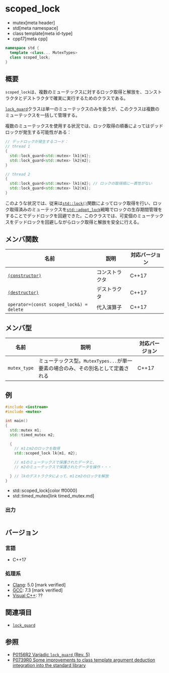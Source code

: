 # scoped_lock
* mutex[meta header]
* std[meta namespace]
* class template[meta id-type]
* cpp17[meta cpp]

```cpp
namespace std {
  template <class... MutexTypes>
  class scoped_lock;
}
```

## 概要
`scoped_lock`は、複数のミューテックスに対するロック取得と解放を、コンストラクタとデストラクタで確実に実行するためのクラスである。

[`lock_guard`](lock_guard.md)クラスは単一のミューテックスのみを扱うが、このクラスは複数のミューテックスを一括して管理する。

複数のミューテックスを使用する状況では、ロック取得の順番によってはデッドロックが発生する可能性がある：

```cpp
// デッドロックが発生するコード：
// thread 1
{
  std::lock_guard<std::mutex> lk1{m1};
  std::lock_guard<std::mutex> lk2{m2};
}

// thread 2
{
  std::lock_guard<std::mutex> lk1{m2}; // ロックの取得順に一貫性がない
  std::lock_guard<std::mutex> lk2{m1};
}
```

このような状況では、従来は[`std::lock()`](lock.md)関数によってロック取得を行い、ロック取得済みのミューテックスを[`std::adopt_lock`](adopt_lock.md)戦略でロックの生存期間管理をすることでデッドロックを回避できた。このクラスでは、可変個のミューテックスをデッドロックを回避しながらロック取得と解放を安全に行える。


## メンバ関数

| 名前 | 説明 | 対応バージョン |
|-----------------------------------------------|----------------|-------|
| [`(constructor)`](scoped_lock/op_constructor.md) | コンストラクタ | C++17 |
| [`(destructor)`](scoped_lock/op_destructor.md)   | デストラクタ   | C++17 |
| `operator=(const scoped_lock&) = delete`         | 代入演算子     | C++17 |


## メンバ型

| 名前 | 説明 | 対応バージョン |
|--------------|-------------------------|-------|
| `mutex_type` | ミューテックス型。`MutexTypes...`が単一要素の場合のみ、その別名として定義される | C++17 |


## 例
```cpp example
#include <iostream>
#include <mutex>

int main()
{
  std::mutex m1;
  std::timed_mutex m2;

  {
    // m1とm2のロックを取得
    std::scoped_lock lk{m1, m2};

    // m1のミューテックスで保護されたデータと、
    // m2のミューテックスで保護されたデータを操作・・・

  } // lkのデストラクタによって、m1とm2のロックを解放
}
```
* std::scoped_lock[color ff0000]
* std::timed_mutex[link timed_mutex.md]

### 出力
```
```

## バージョン
### 言語
- C++17

### 処理系
- [Clang](/implementation.md#clang): 5.0 [mark verified]
- [GCC](/implementation.md#gcc): 7.3 [mark verified]
- [Visual C++](/implementation.md#visual_cpp): ??

## 関連項目

- [`lock_guard`](/reference/mutex/lock_guard.md)

## 参照
- [P0156R2 Variadic `lock_guard` (Rev. 5)](http://www.open-std.org/jtc1/sc22/wg21/docs/papers/2017/p0156r2.html)
- [P0739R0 Some improvements to class template argument deduction integration into the standard library](http://www.open-std.org/jtc1/sc22/wg21/docs/papers/2017/p0739r0.html)
